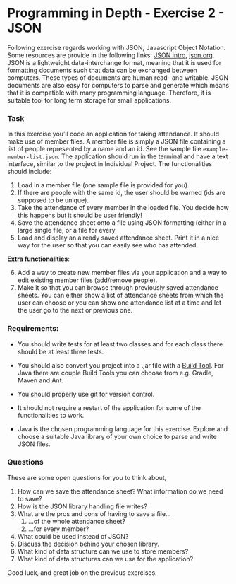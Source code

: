# Programming in Depth - Exercise 2 - JSON

Following exercise regards working with JSON, Javascript Object Notation. Some resources are provide in the 
following links: [JSON intro](https://www.w3schools.com/js/js_json_intro.asp), [json.org](https://json.org). JSON is a lightweight 
data-interchange format, meaning that it is used for formatting documents such that data can be exchanged between 
computers. These types of documents are human read- and writable. JSON documents are also easy for computers to parse 
and generate which means that it is compatible with many programming language. Therefore, it is suitable tool for long 
term storage for small applications. 

### Task
In this exercise you’ll code an application for taking attendance. It should make
use of member files. A member file is simply a JSON file containing a list of people represented by a name and an id. See
the sample file `example-member-list.json`. The application 
should run in the terminal and have a text interface, similar to the project in Individual Project. The functionalities 
should include:

1. Load in a member file (one sample file is provided for you).
2. If there are people with the same id, the user should be warned (ids are supposed to be unique).
3. Take the attendance of every member in the loaded file. You decide how this happens but it should be user friendly!
4. Save the attendance sheet onto a file using JSON formatting (either in a large single file, or a file for every
5. Load and display an already saved attendance sheet. Print it in a nice way for the user so that you can easily
see who has attended.

**Extra functionalities**:

6. Add a way to create new member files via your application and a way to edit existing member files (add/remove people).
5. Make it so that you can browse through previously saved attendance sheets. You can either show a list of attendance
sheets from which the user can choose or you can show one attendance list at a time and let the user go to the next or
previous one.

### Requirements:
- You should write tests for at least two classes and for each class there should be at least three tests. 

- You should also convert you project into a .jar file with 
a [Build Tool](https://stackoverflow.com/questions/7249871/what-is-a-build-tool). For Java there are couple Build Tools 
you can choose from e.g. Gradle, Maven and Ant.

- You should properly use git for version control.

- It should not require a restart of the application for some of the functionalities to work.

- Java is the chosen programming language for this exercise. Explore and choose a suitable Java library of 
your own choice to parse and write JSON files.

### Questions

These are some open questions for you to think about,
1. How can we save the attendance sheet? What information do we need to save?
1. How is the JSON library handling file writes?
1. What are the pros and cons of having to save a file...
   1. ...of the whole attendance sheet?
   1. ...for every member?
1. What could be used instead of JSON?
1. Discuss the decision behind your chosen library.
1. What kind of data structure can we use to store members?
1. What kind of data structures can we use for the application?

Good luck, and great job on the previous exercises.
